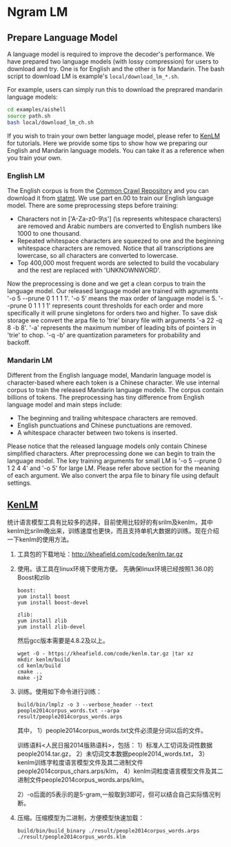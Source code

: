 # Ngram LM



## Prepare Language Model

A language model is required to improve the decoder's performance. We have prepared two language models (with lossy compression) for users to download and try. One is for English and the other is for Mandarin. The bash script to download LM is example's `local/download_lm_*.sh`.

For example, users can simply run this to download the preprared mandarin language models:

```bash
cd examples/aishell
source path.sh
bash local/download_lm_ch.sh
```

If you wish to train your own better language model, please refer to [KenLM](https://github.com/kpu/kenlm) for tutorials.
Here we provide some tips to show how we preparing our English and Mandarin language models.
You can take it as a reference when you train your own.

### English LM

The English corpus is from the [Common Crawl Repository](http://commoncrawl.org) and you can download it from [statmt](http://data.statmt.org/ngrams/deduped_en). We use part en.00 to train our English language model. There are some preprocessing steps before training:

  * Characters not in \['A-Za-z0-9\s'\] (\s represents whitespace characters) are removed and Arabic numbers are converted to English numbers like 1000 to one thousand.
  * Repeated whitespace characters are squeezed to one and the beginning whitespace characters are removed. Notice that all transcriptions are lowercase, so all characters are converted to lowercase.
  * Top 400,000 most frequent words are selected to build the vocabulary and the rest are replaced with 'UNKNOWNWORD'.

Now the preprocessing is done and we get a clean corpus to train the language model. Our released language model are trained with agruments '-o 5 --prune 0 1 1 1 1'. '-o 5' means the max order of language model is 5. '--prune 0 1 1 1 1' represents count thresholds for each order and more specifically it will prune singletons for orders two and higher. To save disk storage we convert the arpa file to 'trie' binary file with arguments '-a 22 -q 8 -b 8'. '-a' represents the maximum number of leading bits of pointers in 'trie' to chop. '-q -b' are quantization parameters for probability and backoff.

### Mandarin LM

Different from the English language model, Mandarin language model is character-based where each token is a Chinese character. We use internal corpus to train the released Mandarin language models. The corpus contain billions of tokens. The preprocessing has tiny difference from English language model and main steps include:

  * The beginning and trailing whitespace characters are removed.
  * English punctuations and Chinese punctuations are removed.
  * A whitespace character between two tokens is inserted.

Please notice that the released language models only contain Chinese simplified characters. After preprocessing done we can begin to train the language model. The key training arguments for small LM is '-o 5 --prune 0 1 2 4 4' and '-o 5' for large LM. Please refer above section for the meaning of each argument. We also convert the arpa file to binary file using default settings.



## [KenLM](http://kheafield.com/code/kenlm/)

统计语言模型工具有比较多的选择，目前使用比较好的有srilm及kenlm，其中kenlm比srilm晚出来，训练速度也更快，而且支持单机大数据的训练。现在介绍一下kenlm的使用方法。

1. 工具包的下载地址：http://kheafield.com/code/kenlm.tar.gz

2. 使用。该工具在linux环境下使用方便。 先确保linux环境已经按照1.36.0的Boost和zlib

   ```
   boost:
   yum install boost
   yum install boost-devel

   zlib:
   yum install zlib
   yum install zlib-devel
   ```

   然后gcc版本需要是4.8.2及以上。

   ```
   wget -O - https://kheafield.com/code/kenlm.tar.gz |tar xz
   mkdir kenlm/build
   cd kenlm/build
   cmake ..
   make -j2
   ```

3. 训练。使用如下命令进行训练：

   ```
   build/bin/lmplz -o 3 --verbose_header --text people2014corpus_words.txt --arpa result/people2014corpus_words.arps
   ```

   其中，
   1）people2014corpus_words.txt文件必须是分词以后的文件。

   训练语料<人民日报2014版熟语料>，包括： 1）标准人工切词及词性数据people2014.tar.gz， 2）未切词文本数据people2014_words.txt， 3）kenlm训练字粒度语言模型文件及其二进制文件people2014corpus_chars.arps/klm， 4）kenlm词粒度语言模型文件及其二进制文件people2014corpus_words.arps/klm。

   2）-o后面的5表示的是5-gram,一般取到3即可，但可以结合自己实际情况判断。

4. 压缩。压缩模型为二进制，方便模型快速加载：

   ```
   build/bin/build_binary ./result/people2014corpus_words.arps ./result/people2014corpus_words.klm
   ```


